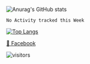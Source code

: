![Anurag's GitHub stats](https://github-readme-stats.vercel.app/api?username=huutoan02&show_icons=true&theme=gruvbox&include_all_commits=true)

<!--START_SECTION:waka-->
```text
No Activity tracked this Week
```
<!--END_SECTION:waka-->

[![Top Langs](https://github-readme-stats.vercel.app/api/top-langs/?username=huutoan02&layout=compact)](#)

[📘 Facebook](https://www.facebook.con/huutoan02)

![visitors](https://visitor-badge.glitch.me/badge?page_id=page.id)
